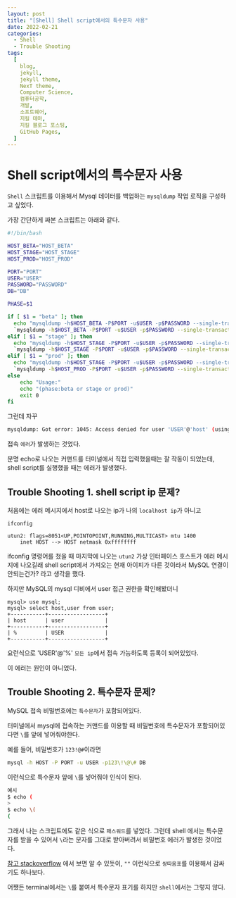 ```yaml
---
layout: post
title: "[Shell] Shell script에서의 특수문자 사용"
date: 2022-02-21
categories:
  - Shell
  - Trouble Shooting
tags:
  [
    blog,
    jekyll,
    jekyll theme,
    NexT theme,
    Computer Science,
    컴퓨터공학,
    개발,
    소프트웨어,
    지킬 테마,
    지킬 블로그 포스팅,
    GitHub Pages,
  ]
---
```


# Shell script에서의 특수문자 사용

`Shell` 스크립트를 이용해서 Mysql 데이터를 백업하는 `mysqldump` 작업 로직을 구성하고 싶었다.

가장 간단하게 짜본 스크립트는 아래와 같다.

```sh
#!/bin/bash

HOST_BETA="HOST_BETA"
HOST_STAGE="HOST_STAGE"
HOST_PROD="HOST_PROD"

PORT="PORT"
USER="USER"
PASSWORD="PASSWORD"
DB="DB"

PHASE=$1

if [ $1 = "beta" ]; then
  echo "mysqldump -h$HOST_BETA -P$PORT -u$USER -p$PASSWORD --single-transaction --default-character-set=utf8 --extended-insert=FALSE $DB > ./log/$(date +\%Y\%m\%d)_${DB}_$PHASE.sql"
  `mysqldump -h$HOST_BETA -P$PORT -u$USER -p$PASSWORD --single-transaction --default-character-set=utf8 --extended-insert=FALSE $DB > ./log/$(date +\%Y\%m\%d)_${DB}_$PHASE.sql`
elif [ $1 = "stage" ]; then
  echo "mysqldump -h$HOST_STAGE -P$PORT -u$USER -p$PASSWORD --single-transaction --default-character-set=utf8 --extended-insert=FALSE $DB > ./log/$(date +\%Y\%m\%d)_${DB}_$PHASE.sql"
  `mysqldump -h$HOST_STAGE -P$PORT -u$USER -p$PASSWORD --single-transaction --default-character-set=utf8 --extended-insert=FALSE $DB > ./log/$(date +\%Y\%m\%d)_${DB}_$PHASE.sql`
elif [ $1 = "prod" ]; then
  echo "mysqldump -h$HOST_STAGE -P$PORT -u$USER -p$PASSWORD --single-transaction --default-character-set=utf8 --extended-insert=FALSE $DB > ./log/$(date +\%Y\%m\%d)_${DB}_$PHASE.sql"
  `mysqldump -h$HOST_PROD -P$PORT -u$USER -p$PASSWORD --single-transaction --default-character-set=utf8 --extended-insert=FALSE $DB > ./log/$(date +\%Y\%m\%d)_${DB}_$PHASE.sql`
else
	echo "Usage:"
	echo "(phase:beta or stage or prod)"
	exit 0
fi
```

그런데 자꾸

```bash
mysqldump: Got error: 1045: Access denied for user 'USER'@'host' (using password: YES) when trying to connec
```

접속 `에러`가 발생하는 것었다.

분명 echo로 나오는 커맨드를 터미널에서 직접 입력했을때는 잘 작동이 되었는데, shell script를 실행했을 때는 에러가 발생했다.

## Trouble Shooting 1. shell script ip 문제?

처음에는 에러 메시지에서 host로 나오는 ip가 나의 `localhost ip`가 아니고

```
ifconfig

utun2: flags=8051<UP,POINTOPOINT,RUNNING,MULTICAST> mtu 1400
	inet HOST --> HOST netmask 0xffffffff
```

ifconfig 명령어를 쳤을 때 마지막에 나오는 `utun2` 가상 인터페이스 호스트가 에러 메시지에 나오길래 shell script에서 가져오는 현재 아이피가 다른 것이라서 MySQL 연결이 안되는건가? 라고 생각을 했다.

하지만 MySQL의 mysql 디비에서 user 접근 권한을 확인해봤더니

```
mysql> use mysql;
mysql> select host,user from user;
+-----------+------------------+
| host      | user             |
+-----------+------------------+
| %         | USER             |
+-----------+------------------+
```

요런식으로 'USER'@'%' `모든 ip`에서 접속 가능하도록 등록이 되어있었다.

이 에러는 원인이 아니었다.

## Trouble Shooting 2. 특수문자 문제?

MySQL 접속 비밀번호에는 `특수문자`가 포함되어있다.

터미널에서 mysql에 접속하는 커맨드를 이용할 때 비밀번호에 특수문자가 포함되어있다면 `\`를 앞에 넣어줘야한다.

예를 들어, 비밀번호가 `123!@#`이라면

```sh
mysql -h HOST -P PORT -u USER -p123\!\@\# DB
```

이런식으로 특수문자 앞에 `\`를 넣어줘야 인식이 된다.

```sh
예시
$ echo (
>
$ echo \(
(
```

그래서 나는 스크립트에도 같은 식으로 `패스워드`를 넣었다.
그런데 shell 에서는 특수문자를 받을 수 있어서 `\`라는 문자를 그대로 받아버려서 비밀번호 에러가 발생한 것이었다.

[참고 stackoverflow](https://stackoverflow.com/a/41782222/14995221)
에서 보면 알 수 있듯이, `""` 이런식으로 `쌍따옴표`를 이용해서 감싸기도 하나보다.

어쨌든 terminal에서는 `\`를 붙여서 특수문자 표기를 하지만 `shell`에서는 그렇지 않다.
